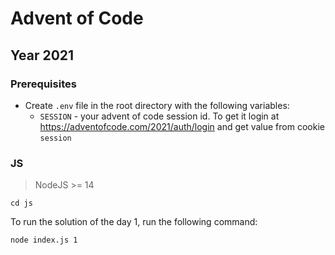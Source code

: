 # Advent of Code

## Year 2021

### Prerequisites

- Create `.env` file in the root directory with the following variables:
  - `SESSION` - your advent of code session id. To get it login at https://adventofcode.com/2021/auth/login and get value from cookie `session`

### JS

> NodeJS >= 14

```
cd js
```

To run the solution of the day 1, run the following command:

```
node index.js 1
```
